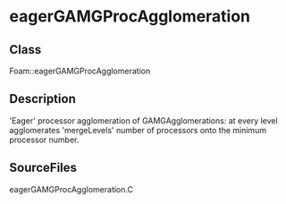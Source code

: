 # eagerGAMGProcAgglomeration 
## Class
Foam::eagerGAMGProcAgglomeration

## Description
'Eager' processor agglomeration of GAMGAgglomerations: at every
level agglomerates 'mergeLevels' number of processors onto the
minimum processor number.

## SourceFiles
eagerGAMGProcAgglomeration.C

